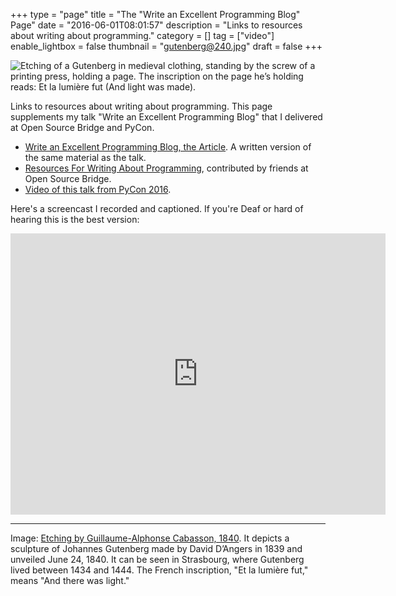 +++
type = "page"
title = "The \"Write an Excellent Programming Blog\" Page"
date = "2016-06-01T08:01:57"
description = "Links to resources about writing about programming."
category = []
tag = ["video"]
enable_lightbox = false
thumbnail = "gutenberg@240.jpg"
draft = false
+++

<p><img alt="Etching of a Gutenberg in medieval clothing, standing by the screw of a printing press, holding a page. The inscription on the page he’s holding reads: Et la lumière fut (And light was made)." src="gutenberg.jpg" /></p>
<p>Links to resources about writing about programming. This page supplements my talk "Write an Excellent Programming Blog" that I delivered at Open Source Bridge and PyCon.</p>
<ul>
<li><a href="https://emptysqua.re/blog/write-an-excellent-programming-blog/">Write an Excellent Programming Blog, the Article</a>. A written version of the same material as the talk.</li>
<li><a href="https://emptysqua.re/blog/resources-for-writing-about-programming/">Resources For Writing About Programming</a>, contributed by friends at Open Source Bridge.</li>
<li><a href="/blog/write-an-excellent-blog-pycon-2016">Video of this talk from PyCon 2016</a>.</li>
</ul>
<p>Here's a screencast I recorded and captioned. If you're Deaf or hard of hearing this is the best version:</p>
<iframe width="600" height="450" src="https://www.youtube.com/embed/levIBoHpxmg?rel=0" frameborder="0" allowfullscreen></iframe>

<hr />
<p>Image: <a href="http://www.oldbookillustrations.com/illustrations/gutenberg/">Etching by Guillaume-Alphonse Cabasson, 1840</a>. It depicts a sculpture of Johannes Gutenberg made by David D’Angers in 1839 and unveiled June 24, 1840. It can be seen in Strasbourg, where Gutenberg lived between 1434 and 1444. The French inscription, "Et la lumière fut," means "And there was light."</p>
